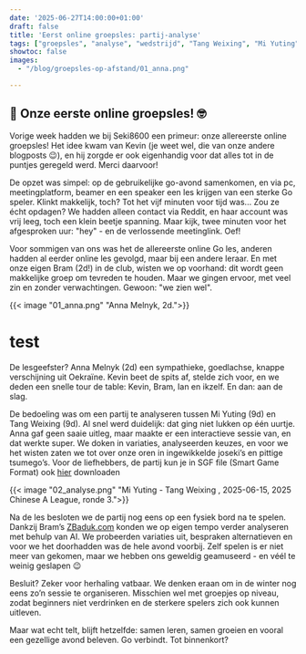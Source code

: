 ```yaml
---
date: '2025-06-27T14:00:00+01:00'
draft: false
title: 'Eerst online groepsles: partij-analyse'
tags: ["groepsles", "analyse", "wedstrijd", "Tang Weixing", "Mi Yuting", "Anna Melnyk"]
showtoc: false
images:
  - "/blog/groepsles-op-afstand/01_anna.png"  

---
```


## 🎉 Onze eerste online groepsles! 🤓

Vorige week hadden we bij Seki8600 een primeur: onze allereerste online groepsles! Het idee kwam van Kevin (je weet wel, die van onze andere blogposts 😉), en hij zorgde er ook eigenhandig voor dat alles tot in de puntjes geregeld werd. Merci daarvoor!

De opzet was simpel: op de gebruikelijke go-avond samenkomen, en via pc, meetingplatform, beamer en een speaker een les krijgen van een sterke Go speler. Klinkt makkelijk, toch? Tot het vijf minuten voor tijd was... Zou ze écht opdagen? We hadden alleen contact via Reddit, en haar account was vrij leeg, toch een klein beetje spanning. Maar kijk, twee minuten voor het afgesproken uur: "hey" - en de verlossende meetinglink. Oef!

Voor sommigen van ons was het de allereerste online Go les, anderen hadden al eerder online les gevolgd, maar bij een andere leraar. En met onze eigen Bram (2d!) in de club, wisten we op voorhand: dit wordt geen makkelijke groep om tevreden te houden. Maar we gingen ervoor, met veel zin en zonder verwachtingen. Gewoon: "we zien wel".

{{< image "01_anna.png" "Anna Melnyk, 2d.">}}

# test

De lesgeefster? Anna Melnyk (2d) een sympathieke, goedlachse, knappe verschijning uit Oekraïne. Kevin beet de spits af, stelde zich voor, en we deden een snelle tour de table: Kevin, Bram, Ian en ikzelf. En dan: aan de slag.

De bedoeling was om een partij te analyseren tussen Mi Yuting (9d) en Tang Weixing (9d). Al snel werd duidelijk: dat ging niet lukken op één uurtje. Anna gaf geen saaie uitleg, maar maakte er een interactieve sessie van, en dat werkte super. We doken in variaties, analyseerden keuzes, en voor we het wisten zaten we tot over onze oren in ingewikkelde joseki’s en pittige tsumego’s. Voor de liefhebbers, de partij kun je in SGF file (Smart Game Format) ook [hier](weixing_yuting_2025-06-15.sgf) downloaden

{{< image "02_analyse.png" "Mi Yuting - Tang Weixing , 2025-06-15, 2025 Chinese A League, ronde 3.">}}

Na de les besloten we de partij nog eens op een fysiek bord na te spelen. Dankzij Bram’s [ZBaduk.com](https://zbaduk.com) konden we op eigen tempo verder analyseren met behulp van AI. We probeerden variaties uit, bespraken alternatieven en voor we het doorhadden was de hele avond voorbij. Zelf spelen is er niet meer van gekomen, maar we hebben ons geweldig geamuseerd - en véél te weinig geslapen 😉

Besluit? Zeker voor herhaling vatbaar. We denken eraan om in de winter nog eens zo’n sessie te organiseren. Misschien wel met groepjes op niveau, zodat beginners niet verdrinken en de sterkere spelers zich ook kunnen uitleven.

Maar wat echt telt, blijft hetzelfde: samen leren, samen groeien en vooral een gezellige avond beleven. Go verbindt. Tot binnenkort?


